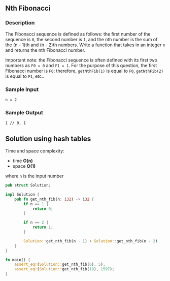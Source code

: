 ## Nth Fibonacci

### Description

The Fibonacci sequence is defined as follows: the first number of the sequence is `0`, the second number is `1`, and the nth number is the sum of the (n - 1)th and (n - 2)th numbers. Write a function that takes in an integer `n` and returns the nth Fibonacci number.

Important note: the Fibonacci sequence is often defined with its first two numbers as `F0 = 0` and `F1 = 1`. For the purpose of this question, the first Fibonacci number is `F0`; therefore, `getNthFib(1)` is equal to `F0`, `getNthFib(2)` is equal to `F1`, etc..

### Sample Input

```
n = 2
```

### Sample Output

```
1 // 0, 1
```

## Solution using hash tables

Time and space complexity:

- time **O(n)**
- space **O(1)**

where `n` is the input number

```rust
pub struct Solution;

impl Solution {
    pub fn get_nth_fib(n: i32) -> i32 {
        if n == 1 {
            return 0;
        }

        if n == 2 {
            return 1;
        }

        Solution::get_nth_fib(n - 1) + Solution::get_nth_fib(n - 2)
    }
}

fn main() {
    assert_eq!(Solution::get_nth_fib(6), 5);
    assert_eq!(Solution::get_nth_fib(18), 1597);
}
```
